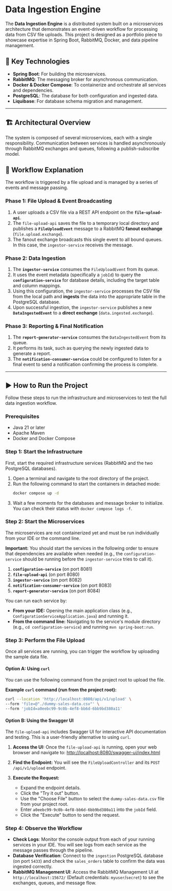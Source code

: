 # Data Ingestion Engine

The **Data Ingestion Engine** is a distributed system built on a microservices architecture that demonstrates an event-driven workflow for processing data from CSV file uploads. This project is designed as a portfolio piece to showcase expertise in Spring Boot, RabbitMQ, Docker, and data pipeline management.

## 🚀 Key Technologies
-   **Spring Boot**: For building the microservices.
-   **RabbitMQ**: The messaging broker for asynchronous communication.
-   **Docker & Docker Compose**: To containerize and orchestrate all services and dependencies.
-   **PostgreSQL**: The database for both configuration and ingested data.
-   **Liquibase**: For database schema migration and management.

---

## 🏗️ Architectural Overview
The system is composed of several microservices, each with a single responsibility. Communication between services is handled asynchronously through RabbitMQ exchanges and queues, following a publish-subscribe model.

## 🧠 Workflow Explanation

The workflow is triggered by a file upload and is managed by a series of events and message passing.

### Phase 1: File Upload & Event Broadcasting

1.  A user uploads a CSV file via a REST API endpoint on the **`file-upload-api`**.
2.  The `file-upload-api` saves the file to a temporary local directory and publishes a **`FileUploadEvent`** message to a RabbitMQ **fanout exchange** (`file.upload.exchange`).
3.  The fanout exchange broadcasts this single event to all bound queues. In this case, the `ingestor-service` receives the message.

### Phase 2: Data Ingestion

1.  The **`ingestor-service`** consumes the `FileUploadEvent` from its queue.
2.  It uses the event metadata (specifically a `jobId`) to query the **`configuration-service`** for database details, including the target table and column mappings.
3.  Using this configuration, the `ingestor-service` processes the CSV file from the local path and **ingests** the data into the appropriate table in the PostgreSQL database.
4.  Upon successful ingestion, the `ingestor-service` publishes a new **`DataIngestedEvent`** to a **direct exchange** (`data.ingested.exchange`).

### Phase 3: Reporting & Final Notification

1.  The **`report-generator-service`** consumes the `DataIngestedEvent` from its queue.
2.  It performs its task, such as querying the newly ingested data to generate a report.
3.  The **`notification-consumer-service`** could be configured to listen for a final event to send a notification confirming the process is complete.

---

## ▶️ How to Run the Project

Follow these steps to run the infrastructure and microservices to test the full data ingestion workflow.

### Prerequisites
*   Java 21 or later
*   Apache Maven
*   Docker and Docker Compose

### Step 1: Start the Infrastructure

First, start the required infrastructure services (RabbitMQ and the two PostgreSQL databases).

1.  Open a terminal and navigate to the root directory of the project.
2.  Run the following command to start the containers in detached mode:
    ```sh
    docker compose up -d
    ```
3.  Wait a few moments for the databases and message broker to initialize. You can check their status with `docker compose logs -f`.

### Step 2: Start the Microservices

The microservices are not containerized yet and must be run individually from your IDE or the command line.

**Important:** You should start the services in the following order to ensure that dependencies are available when needed (e.g., the `configuration-service` should be running before the `ingestor-service` tries to call it).

1.  **`configuration-service`** (on port 8081)
2.  **`file-upload-api`** (on port 8080)
3.  **`ingestor-service`** (on port 8082)
4.  **`notification-consumer-service`** (on port 8083)
5.  **`report-generator-service`** (on port 8084)

You can run each service by:
*   **From your IDE:** Opening the main application class (e.g., `ConfigurationServiceApplication.java`) and running it.
*   **From the command line:** Navigating to the service's module directory (e.g., `cd configuration-service`) and running `mvn spring-boot:run`.

### Step 3: Perform the File Upload

Once all services are running, you can trigger the workflow by uploading the sample data file.

#### Option A: Using `curl`

You can use the following command from the project root to upload the file.

**Example `curl` command (run from the project root):**
```sh
curl --location 'http://localhost:8080/api/v1/upload' \
--form 'file=@"./dummy-sales-data.csv"' \
--form 'jobId=a0eebc99-9c0b-4ef8-bb6d-6bb9bd380a11'
```

#### Option B: Using the Swagger UI

The `file-upload-api` includes Swagger UI for interactive API documentation and testing. This is a user-friendly alternative to using `curl`.

1.  **Access the UI:** Once the `file-upload-api` is running, open your web browser and navigate to:
    [http://localhost:8080/swagger-ui/index.html](http://localhost:8080/swagger-ui/index.html)

2.  **Find the Endpoint:** You will see the `FileUploadController` and its `POST /api/v1/upload` endpoint.

3.  **Execute the Request:**
    *   Expand the endpoint details.
    *   Click the "Try it out" button.
    *   Use the "Choose File" button to select the `dummy-sales-data.csv` file from your project root.
    *   Enter `a0eebc99-9c0b-4ef8-bb6d-6bb9bd380a11` into the `jobId` field.
    *   Click the "Execute" button to send the request.

### Step 4: Observe the Workflow

*   **Check Logs**: Monitor the console output from each of your running services in your IDE. You will see logs from each service as the message passes through the pipeline.
*   **Database Verification**: Connect to the `ingestion` PostgreSQL database (on port `5433`) and check the `sales_orders` table to confirm the data was ingested correctly.
*   **RabbitMQ Management UI**: Access the RabbitMQ Management UI at `http://localhost:15672/` (Default credentials: `myuser`/`secret`) to see the exchanges, queues, and message flow.

